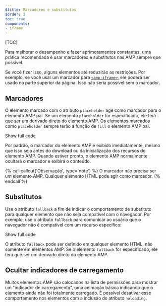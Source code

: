 ```yaml
---
$title: Marcadores e substitutos
$order: 3
toc: true
components:
- iframe
---
```

[TOC]

Para melhorar o desempenho e fazer aprimoramentos constantes, uma prática recomendada é usar marcadores e substitutos nas AMP sempre que possível.

Se você fizer isso, alguns elementos até reduzirão as restrições. Por exemplo, se você usar um marcador para [`<amp-iframe>`](/pt_br/docs/reference/components/amp-iframe.html#iframe-with-placeholder), ele poderá ser usado na parte superior da página. Isso não seria possível sem o marcador.

## Marcadores

O elemento marcado com o atributo `placeholder` age como marcador para o elemento AMP pai. Se um elemento `placeholder` for especificado, ele terá que ser um derivado direto do elemento AMP. Os elementos marcados como `placeholder` sempre terão a função de `fill` o elemento AMP pai.

<!--embedded amp-anim responsive example -->
<div>
<amp-iframe height="253"
layout="fixed-height"
sandbox="allow-scripts allow-forms allow-same-origin"
resizable
src="https://ampproject-b5f4c.firebaseapp.com/examples/ampanim.responsive.embed.html">
<div overflow tabindex="0" role="button" aria-label="Show more">Show full code</div>
<div placeholder></div> 
</amp-iframe>
</div>

Por padrão, o marcador do elemento AMP é exibido imediatamente, mesmo que isso seja antes do download ou da inicialização dos recursos do elemento AMP. Quando estiver pronto, o elemento AMP normalmente ocultará o marcador e exibirá o conteúdo.

{% call callout('Observação', type='note') %}
O marcador não precisa ser um elemento AMP. Qualquer elemento HTML pode agir como marcador.
{% endcall %}

## Substitutos

Use o atributo `fallback` a fim de indicar o comportamento de substituto para qualquer elemento que não seja compatível com o navegador. Por exemplo, use o atributo `fallback` para comunicar ao usuário que o navegador não é compatível com um recurso específico:

<!--embedded video example  -->
<div>
<amp-iframe height="234"
layout="fixed-height"
sandbox="allow-scripts allow-forms allow-same-origin"
resizable
src="https://ampproject-b5f4c.firebaseapp.com/examples/ampvideo.fallback.embed.html">
<div overflow tabindex="0" role="button" aria-label="Show more">Show full code</div>
<div placeholder></div> 
</amp-iframe>
</div>

O atributo `fallback` pode ser definido em qualquer elemento HTML, não somente em elementos AMP. Se o elemento `fallback` for especificado, ele terá que ser um derivado direto do elemento AMP.

## Ocultar indicadores de carregamento

Muitos elementos AMP são colocados na lista de permissões para mostrar um "indicador de carregamento", uma animação básica indicando que o elemento ainda não foi totalmente carregado. É possível desativar esse comportamento nos elementos com a inclusão do atributo `noloading`.
